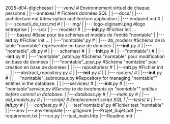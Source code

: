 2025-d04-digicheese/
|---.venv/                                      # Environnement virtuel de chaque personne
|
|---annexes/                                    # Fichiers données SQL
|
|---docs/
|   |--- architecture.md                        #description architecture application
|   |--- endpoint.md                            #
|   |--- scenarii_de_test.md                    #
|
|---img/
|   |--- logo-diginami.png                      #logo entreprise
|
|---src/
|   |--- models/                                #
|        |---__init__.py                        #Fichier init ...   
|        |--- bases/                            #Base pour les schémas et models de l'entité "nomtable"
|             |---__init__.py                   #Fichier init ...
|             |---"nomtable".py                 #
|        |--- db_models/                        #Schéma de la table "nomtable" représentée en base de données
|             |---__init__.py                   #
|             |---"nomtable"_db.py              #
|        |--- schemas/                          #
|             |---__init__.py                   #
|             |---"nomtable"/                   #
|                 |---__init__.py               #
|                 |---"nomtable"_patch.py       #Schéma "nomtable" pour modification en base de données
|                 |---"nomtable"_post.py        #Schéma "nomtable" pour création en base de données
|
|   |--- repositories/                          #
|        |---__init__.py                        #Fichier init ...
|        |---abstract_repository.py             #
|        |---__init__.py                        #
|
|   |--- routers/                               #
|        |---__init__.py                        #
|        |---"nomtable"_subrouteur.py           #Repository for managing "nomtable"" entities in the database.
|
|   |---services/                               #
|       |---__init__.py                         #
|       |---"nomtable"_service.py               #Service to do treatments on "nomtable"" entities before commit in database.
|   |---database.py                             #
|   |---main.py                                 #
|   |---old_models.py                           #
|
|---script/                                    # Emplacement script SQL 
|
|---tests/                                      #
|   |---__init__.py                             #
|   |---conftest.py                             #
|   |---test_"nomtable".py                      #Fichier test "nomtable"
|
|---.env
|---.env-template
|---.gitignore
|---Projet_Sujet.pdf
|---requirement.txt
|---run.py
|---test_main.http
|---Readme.md
|
